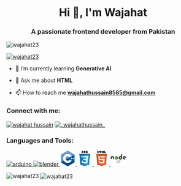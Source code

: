 <h1 align="center">Hi 👋, I'm Wajahat</h1>
<h3 align="center">A passionate frontend developer from Pakistan</h3>

<p align="left"> <img src="https://komarev.com/ghpvc/?username=wajahat23&label=Profile%20views&color=0e75b6&style=flat" alt="wajahat23" /> </p>

<p align="left"> <a href="https://github.com/ryo-ma/github-profile-trophy"><img src="https://github-profile-trophy.vercel.app/?username=wajahat23" alt="wajahat23" /></a> </p>

- 🌱 I’m currently learning **Generative AI**

- 💬 Ask me about **HTML**

- 📫 How to reach me **wajahathussain8585@gmail.com**

<h3 align="left">Connect with me:</h3>
<p align="left">
<a href="https://linkedin.com/in/wajahat hussain" target="blank"><img align="center" src="https://raw.githubusercontent.com/rahuldkjain/github-profile-readme-generator/master/src/images/icons/Social/linked-in-alt.svg" alt="wajahat hussain" height="30" width="40" /></a>
<a href="https://instagram.com/_wajahathussain_" target="blank"><img align="center" src="https://raw.githubusercontent.com/rahuldkjain/github-profile-readme-generator/master/src/images/icons/Social/instagram.svg" alt="_wajahathussain_" height="30" width="40" /></a>
</p>

<h3 align="left">Languages and Tools:</h3>
<p align="left"> <a href="https://www.arduino.cc/" target="_blank" rel="noreferrer"> <img src="https://cdn.worldvectorlogo.com/logos/arduino-1.svg" alt="arduino" width="40" height="40"/> </a> <a href="https://www.blender.org/" target="_blank" rel="noreferrer"> <img src="https://download.blender.org/branding/community/blender_community_badge_white.svg" alt="blender" width="40" height="40"/> </a> <a href="https://www.w3schools.com/cpp/" target="_blank" rel="noreferrer"> <img src="https://raw.githubusercontent.com/devicons/devicon/master/icons/cplusplus/cplusplus-original.svg" alt="cplusplus" width="40" height="40"/> </a> <a href="https://www.w3schools.com/css/" target="_blank" rel="noreferrer"> <img src="https://raw.githubusercontent.com/devicons/devicon/master/icons/css3/css3-original-wordmark.svg" alt="css3" width="40" height="40"/> </a> <a href="https://www.w3.org/html/" target="_blank" rel="noreferrer"> <img src="https://raw.githubusercontent.com/devicons/devicon/master/icons/html5/html5-original-wordmark.svg" alt="html5" width="40" height="40"/> </a> <a href="https://nodejs.org" target="_blank" rel="noreferrer"> <img src="https://raw.githubusercontent.com/devicons/devicon/master/icons/nodejs/nodejs-original-wordmark.svg" alt="nodejs" width="40" height="40"/> </a> </p>

<p><img align="left" src="https://github-readme-stats.vercel.app/api/top-langs?username=wajahat23&show_icons=true&locale=en&layout=compact" alt="wajahat23" /></p>

<p>&nbsp;<img align="center" src="https://github-readme-stats.vercel.app/api?username=wajahat23&show_icons=true&locale=en" alt="wajahat23" /></p>
